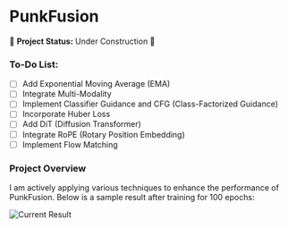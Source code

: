 # PunkFusion

🚧 **Project Status:** Under Construction 🚧

### To-Do List:
- [ ] Add Exponential Moving Average (EMA)
- [ ] Integrate Multi-Modality
- [ ] Implement Classifier Guidance and CFG (Class-Factorized Guidance)
- [ ] Incorporate Huber Loss
- [ ] Add DiT (Diffusion Transformer)
- [ ] Integrate RoPE (Rotary Position Embedding)
- [ ] Implement Flow Matching

### Project Overview

I am actively applying various techniques to enhance the performance of PunkFusion. Below is a sample result after training for 100 epochs:

![Current Result](https://github.com/user-attachments/assets/4e1ef99f-9a86-4e82-a656-2d6edfef6ccb)
